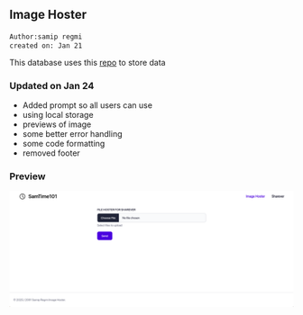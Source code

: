 ## Image Hoster
```
Author:samip regmi
created on: Jan 21
```
This database uses this [repo](https://github.com/samTime101/image_database) to store data
### Updated on Jan 24
- Added prompt so all users can use
- using local storage 
- previews of image
- some better error handling
- some code formatting 
- removed footer
### Preview
![alt text](./preview/image.png)